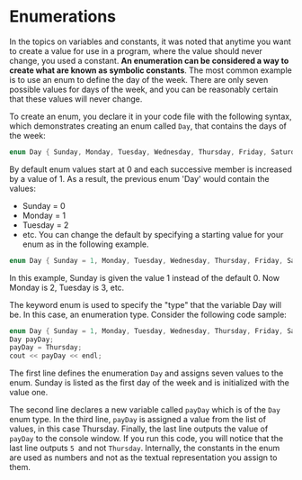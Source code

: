 # Enumerations
In the topics on variables and constants, it was noted that anytime you want to create a value 
for use in a program, where the value should never change, you used a constant. **An enumeration 
can be considered a way to create what are known as symbolic constants**. The most common example is
to use an enum to define the day of the week. There are only seven possible values for days of the week, 
and you can be reasonably certain that these values will never change.

To create an enum, you declare it in your code file with the following syntax,
which demonstrates creating an enum called ```Day```, that contains the days of the week:
```cpp
enum Day { Sunday, Monday, Tuesday, Wednesday, Thursday, Friday, Saturday };
```
By default enum values start at 0 and each successive member is increased by 
a value of 1. As a result, the previous enum 'Day' would contain the values:
   + Sunday = 0
   + Monday = 1
   + Tuesday = 2
   + etc.
You can change the default by specifying a starting value for your enum as in the following example.
```cpp
enum Day { Sunday = 1, Monday, Tuesday, Wednesday, Thursday, Friday, Saturday };
```
In this example, Sunday is given the value 1 instead of the default 0. Now Monday is 2, Tuesday is 3, etc.

The keyword enum is used to specify the "type" that the variable Day will be. In this case, 
an enumeration type. Consider the following code sample:
```cpp
enum Day { Sunday = 1, Monday, Tuesday, Wednesday, Thursday, Friday, Saturday }; 
Day payDay; 
payDay = Thursday; 
cout << payDay << endl;
```
The first line defines the enumeration ```Day``` and assigns seven values to the enum. 
Sunday is listed as the first day of the week and is initialized with the value one.

The second line declares a new variable called ```payDay``` which is of the ```Day``` enum type.
In the third line, ```payDay``` is assigned a value from the list of values, in this case Thursday.
Finally, the last line outputs the value of ```payDay``` to the console window. If you run this code, 
you will notice that the last line outputs ```5 ```and not ```Thursday```. Internally, the constants in the
enum are used as numbers and not as the textual representation you assign to them.


